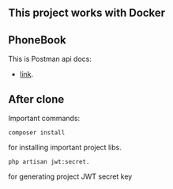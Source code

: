 ## This project works with Docker

## PhoneBook 

This is Postman api docs:

- [link](https://api.postman.com/collections/17394143-a8e7168e-d961-4868-aa80-f17c2a7fd912?access_key=PMAT-01GXDWQB5KY8P55E087KRB9PH4).

## After clone

Important commands:

    composer install

for installing important project libs.

    php artisan jwt:secret.

for generating project JWT secret key
